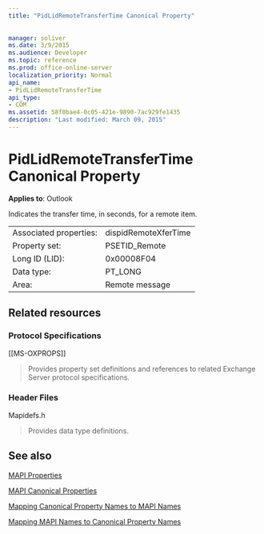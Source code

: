 ```yaml
---
title: "PidLidRemoteTransferTime Canonical Property"
 
 
manager: soliver
ms.date: 3/9/2015
ms.audience: Developer
ms.topic: reference
ms.prod: office-online-server
localization_priority: Normal
api_name:
- PidLidRemoteTransferTime
api_type:
- COM
ms.assetid: 58f0bae4-0c05-421e-9890-7ac929fe1435
description: "Last modified: March 09, 2015"
---
```


# PidLidRemoteTransferTime Canonical Property

  
  
**Applies to**: Outlook 
  
Indicates the transfer time, in seconds, for a remote item.
  
|||
|:-----|:-----|
|Associated properties:  <br/> |dispidRemoteXferTime  <br/> |
|Property set:  <br/> |PSETID_Remote  <br/> |
|Long ID (LID):  <br/> |0x00008F04  <br/> |
|Data type:  <br/> |PT_LONG  <br/> |
|Area:  <br/> |Remote message  <br/> |
   
## Related resources

### Protocol Specifications

[[MS-OXPROPS]] 
  
> Provides property set definitions and references to related Exchange Server protocol specifications.
    
### Header Files

Mapidefs.h
  
> Provides data type definitions.
    
## See also



[MAPI Properties](mapi-properties.md)
  
[MAPI Canonical Properties](mapi-canonical-properties.md)
  
[Mapping Canonical Property Names to MAPI Names](mapping-canonical-property-names-to-mapi-names.md)
  
[Mapping MAPI Names to Canonical Property Names](mapping-mapi-names-to-canonical-property-names.md)

